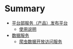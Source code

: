 # Summary

* [平台部服务（产品）发布平台](README.md)
   * [使用说明](usage/README.md)
* [数据服务](dataservice/main.md)
   * [爬虫数据开放访问服务](dataservice/scraped_data_service.md)